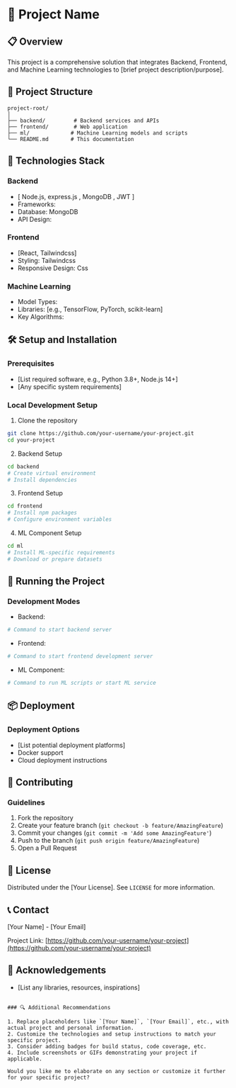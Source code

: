 # 🚀 Project Name

## 📋 Overview

This project is a comprehensive solution that integrates Backend, Frontend, and Machine Learning technologies to [brief project description/purpose].

## 🌟 Project Structure

```
project-root/
│
├── backend/         # Backend services and APIs
├── frontend/        # Web application
├── ml/             # Machine Learning models and scripts
└── README.md       # This documentation
```

## 🔧 Technologies Stack

### Backend
- [ Node.js, express.js , MongoDB , JWT ]
- Frameworks: 
- Database: MongoDB
- API Design: 

### Frontend
- [React, Tailwindcss]
- Styling: Tailwindcss
- Responsive Design: Css

### Machine Learning
- Model Types: 
- Libraries: [e.g., TensorFlow, PyTorch, scikit-learn]
- Key Algorithms: 

## 🛠 Setup and Installation

### Prerequisites
- [List required software, e.g., Python 3.8+, Node.js 14+]
- [Any specific system requirements]

### Local Development Setup

1. Clone the repository
```bash
git clone https://github.com/your-username/your-project.git
cd your-project
```

2. Backend Setup
```bash
cd backend
# Create virtual environment
# Install dependencies
```

3. Frontend Setup
```bash
cd frontend
# Install npm packages
# Configure environment variables
```

4. ML Component Setup
```bash
cd ml
# Install ML-specific requirements
# Download or prepare datasets
```

## 🚀 Running the Project

### Development Modes
- Backend: 
```bash
# Command to start backend server
```

- Frontend: 
```bash
# Command to start frontend development server
```

- ML Component:
```bash
# Command to run ML scripts or start ML service
```

## 📦 Deployment

### Deployment Options
- [List potential deployment platforms]
- Docker support
- Cloud deployment instructions

## 🤝 Contributing

### Guidelines
1. Fork the repository
2. Create your feature branch (`git checkout -b feature/AmazingFeature`)
3. Commit your changes (`git commit -m 'Add some AmazingFeature'`)
4. Push to the branch (`git push origin feature/AmazingFeature`)
5. Open a Pull Request

## 📄 License

Distributed under the [Your License]. See `LICENSE` for more information.

## 📞 Contact

[Your Name] - [Your Email]

Project Link: [https://github.com/your-username/your-project](https://github.com/your-username/your-project)

## 🙌 Acknowledgements
- [List any libraries, resources, inspirations]
```

### 🔍 Additional Recommendations

1. Replace placeholders like `[Your Name]`, `[Your Email]`, etc., with actual project and personal information.
2. Customize the technologies and setup instructions to match your specific project.
3. Consider adding badges for build status, code coverage, etc.
4. Include screenshots or GIFs demonstrating your project if applicable.

Would you like me to elaborate on any section or customize it further for your specific project?
